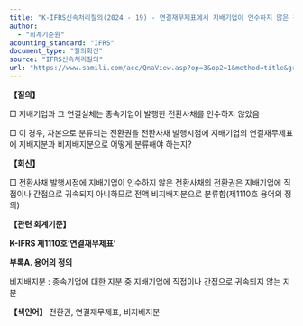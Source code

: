 ```yaml
---
title: "K-IFRS신속처리질의(2024 - 19) - 연결재무제표에서 지배기업이 인수하지 않은 전환사채 전환권의 표시"
author:
  - "회계기준원"
acounting_standard: "IFRS"
document_type: "질의회신"
source: "IFRS신속처리질의"
url: "https://www.samili.com/acc/QnaView.asp?op=3&op2=1&method=title&group=2124-15;1&orgcode=3&searchword=&page=1&code=K%2DIFRS%EC%8B%A0%EC%86%8D%EC%B2%98%EB%A6%AC%EC%A7%88%EC%9D%98%2D19%3A20241218"
---
```

**【질의】**

  

□ 지배기업과 그 연결실체는 종속기업이 발행한 전환사채를 인수하지 않았음

  

□ 이 경우, 자본으로 분류되는 전환권을 전환사채 발행시점에 지배기업의 연결재무제표에 지배지분과 비지배지분으로 어떻게 분류해야 하는지?

  
  

**【회신】**

  

□ 전환사채 발행시점에 지배기업이 인수하지 않은 전환사채의 전환권은 지배기업에 직접이나 간접으로 귀속되지 아니하므로 전액 비지배지분으로 분류함(제1110호 용어의 정의)

  
  

**【관련 회계기준】**

  

**K-IFRS 제1110호‘연결재무제표’**

  

**부록A. 용어의 정의**

  

비지배지분 : 종속기업에 대한 지분 중 지배기업에 직접이나 간접으로 귀속되지 않는 지분

  
  

**【색인어】** 전환권, 연결재무제표, 비지배지분
